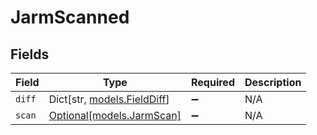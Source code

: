# JarmScanned


## Fields

| Field                                                 | Type                                                  | Required                                              | Description                                           |
| ----------------------------------------------------- | ----------------------------------------------------- | ----------------------------------------------------- | ----------------------------------------------------- |
| `diff`                                                | Dict[str, [models.FieldDiff](../models/fielddiff.md)] | :heavy_minus_sign:                                    | N/A                                                   |
| `scan`                                                | [Optional[models.JarmScan]](../models/jarmscan.md)    | :heavy_minus_sign:                                    | N/A                                                   |